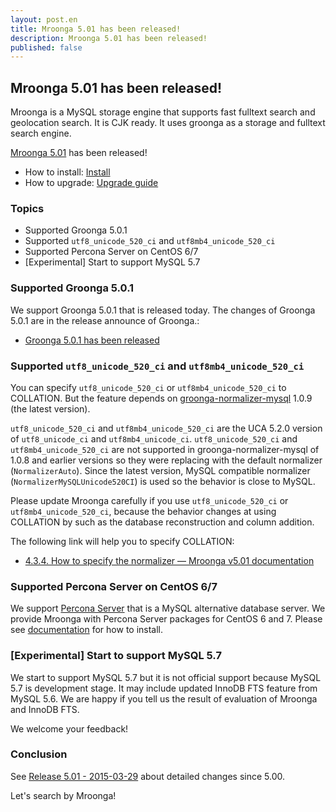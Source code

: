 ```yaml
---
layout: post.en
title: Mroonga 5.01 has been released!
description: Mroonga 5.01 has been released!
published: false
---
```


## Mroonga 5.01 has been released!

Mroonga is a MySQL storage engine that supports fast fulltext search and geolocation search. It is CJK ready. It uses groonga as a storage and fulltext search engine.

[Mroonga 5.01](/docs/news.html#release-5-01) has been released!

* How to install: [Install](/docs/install.html)
* How to upgrade: [Upgrade guide](/docs/upgrade.html)

### Topics

* Supported Groonga 5.0.1
* Supported `utf8_unicode_520_ci` and `utf8mb4_unicode_520_ci`
* Supported Percona Server on CentOS 6/7
* [Experimental] Start to support MySQL 5.7

### Supported Groonga 5.0.1

We support Groonga 5.0.1 that is released today. The changes of Groonga 5.0.1 are in the release announce of Groonga.:

* [Groonga 5.0.1 has been released](http://groonga.org/ja/blog/2015/03/29/release.html)

### Supported `utf8_unicode_520_ci` and `utf8mb4_unicode_520_ci`

You can specify `utf8_unicode_520_ci` or `utf8mb4_unicode_520_ci` to COLLATION. But the feature depends on [groonga-normalizer-mysql](https://github.com/groonga/groonga-normalizer-mysql) 1.0.9 (the latest version).

`utf8_unicode_520_ci` and `utf8mb4_unicode_520_ci` are the UCA 5.2.0 version of `utf8_unicode_ci` and `utf8mb4_unicode_ci`. `utf8_unicode_520_ci` and `utf8mb4_unicode_520_ci` are not supported in groonga-normalizer-mysql of 1.0.8 and earlier versions so they were replacing with the default normalizer (`NormalizerAuto`). Since the latest version, MySQL compatible normalizer (`NormalizerMySQLUnicode520CI`) is used so the behavior is close to MySQL.

Please update Mroonga carefully if you use `utf8_unicode_520_ci` or `utf8mb4_unicode_520_ci`, because the behavior changes at using COLLATION by such as the database reconstruction and column addition.

The following link will help you to specify COLLATION:

* [4.3.4. How to specify the normalizer — Mroonga v5.01 documentation](http://mroonga.org/docs/tutorial/storage.html#how-to-specify-the-normalizer)

### Supported Percona Server on CentOS 6/7

We support [Percona Server](http://www.percona.com/software/percona-server) that is a MySQL alternative database server. We provide Mroonga with Percona Server packages for CentOS 6 and 7. Please see [documentation](http://mroonga.org/docs/install/centos.html) for how to install.

### [Experimental] Start to support MySQL 5.7

We start to support MySQL 5.7 but it is not official support because MySQL 5.7 is development stage. It may include updated InnoDB FTS feature from MySQL 5.6. We are happy if you tell us the result of evaluation of Mroonga and InnoDB FTS.

We welcome your feedback!

### Conclusion

See [Release 5.01 - 2015-03-29](/docs/news.html#release-5-01) about detailed changes since 5.00.

Let's search by Mroonga!
